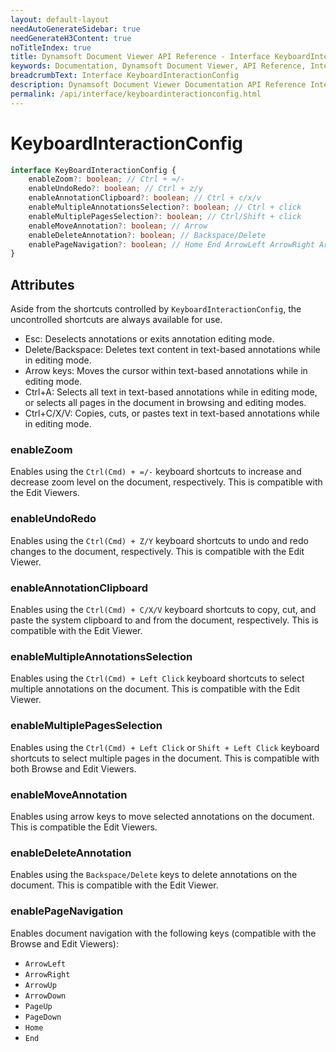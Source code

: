 ```yaml
---
layout: default-layout
needAutoGenerateSidebar: true
needGenerateH3Content: true
noTitleIndex: true
title: Dynamsoft Document Viewer API Reference - Interface KeyboardInteractionConfig
keywords: Documentation, Dynamsoft Document Viewer, API Reference, Interface KeyboardInteractionConfig
breadcrumbText: Interface KeyboardInteractionConfig
description: Dynamsoft Document Viewer Documentation API Reference Interface KeyboardInteractionConfig Page
permalink: /api/interface/keyboardinteractionconfig.html
---
```


# KeyboardInteractionConfig

```typescript
interface KeyBoardInteractionConfig {
    enableZoom?: boolean; // Ctrl + =/-
    enableUndoRedo?: boolean; // Ctrl + z/y
    enableAnnotationClipboard?: boolean; // Ctrl + c/x/v
    enableMultipleAnnotationsSelection?: boolean; // Ctrl + click
    enableMultiplePagesSelection?: boolean; // Ctrl/Shift + click 
    enableMoveAnnotation?: boolean; // Arrow
    enableDeleteAnnotation?: boolean; // Backspace/Delete
    enablePageNavigation?: boolean; // Home End ArrowLeft ArrowRight ArrowDown ArrowUp PageUP PageDown
}
```

## Attributes

Aside from the shortcuts controlled by `KeyboardInteractionConfig`, the uncontrolled shortcuts are always available for use.
- Esc: Deselects annotations or exits annotation editing mode.
- Delete/Backspace: Deletes text content in text-based annotations while in editing mode.
- Arrow keys: Moves the cursor within text-based annotations while in editing mode.
- Ctrl+A: Selects all text in text-based annotations while in editing mode, or selects all pages in the document in browsing and editing modes.
- Ctrl+C/X/V: Copies, cuts, or pastes text in text-based annotations while in editing mode.

### enableZoom

Enables using the `Ctrl(Cmd) + =/-` keyboard shortcuts to increase and decrease zoom level on the document, respectively. This is compatible with the Edit Viewers.

### enableUndoRedo

Enables using the `Ctrl(Cmd) + Z/Y` keyboard shortcuts to undo and redo changes to the document, respectively. This is compatible with the Edit Viewer.

### enableAnnotationClipboard

Enables using the `Ctrl(Cmd) + C/X/V` keyboard shortcuts to copy, cut, and paste the system clipboard to and from the document, respectively. This is compatible with the Edit Viewer.

### enableMultipleAnnotationsSelection

Enables using the `Ctrl(Cmd) + Left Click` keyboard shortcuts to select multiple annotations on the document. This is compatible with the Edit Viewer.

### enableMultiplePagesSelection

Enables using the `Ctrl(Cmd) + Left Click` or `Shift + Left Click` keyboard shortcuts to select multiple pages in the document. This is compatible with both Browse and Edit Viewers.

### enableMoveAnnotation

Enables using arrow keys to move selected annotations on the document. This is compatible the Edit Viewers.

### enableDeleteAnnotation

Enables using the `Backspace/Delete` keys to delete annotations on the document. This is compatible with the Edit Viewer.

### enablePageNavigation

Enables document navigation with the following keys (compatible with the Browse and Edit Viewers):
- `ArrowLeft`
- `ArrowRight`
- `ArrowUp`
- `ArrowDown`
- `PageUp`
- `PageDown`
- `Home`
- `End`